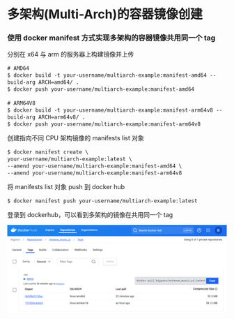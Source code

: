 # 多架构(Multi-Arch)的容器镜像创建

### 使用 docker manifest 方式实现多架构的容器镜像共用同一个 tag

分别在 x64 与 arm 的服务器上构建镜像并上传

```
# AMD64
$ docker build -t your-username/multiarch-example:manifest-amd64 --build-arg ARCH=amd64/ .
$ docker push your-username/multiarch-example:manifest-amd64

# ARM64V8
$ docker build -t your-username/multiarch-example:manifest-arm64v8 --build-arg ARCH=arm64v8/ .
$ docker push your-username/multiarch-example:manifest-arm64v8
```

创建指向不同 CPU 架构镜像的 manifests list 对象

```
$ docker manifest create \
your-username/multiarch-example:latest \
--amend your-username/multiarch-example:manifest-amd64 \
--amend your-username/multiarch-example:manifest-arm64v8
```

将 manifests list 对象 push 到 docker hub

```
$ docker manifest push your-username/multiarch-example:latest
```

登录到 dockerhub，可以看到多架构的镜像在共用同一个 tag

![dockerhub](../res/dockerhub.png)
